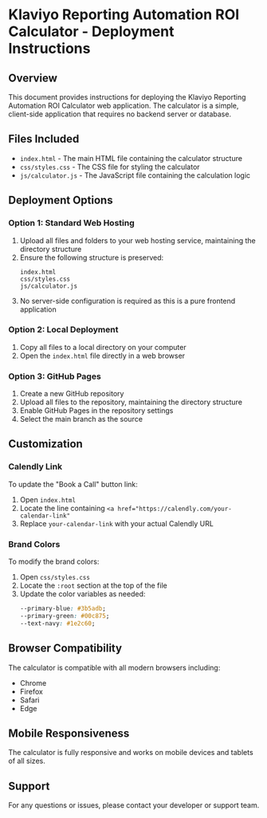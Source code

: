 # Klaviyo Reporting Automation ROI Calculator - Deployment Instructions

## Overview
This document provides instructions for deploying the Klaviyo Reporting Automation ROI Calculator web application. The calculator is a simple, client-side application that requires no backend server or database.

## Files Included
- `index.html` - The main HTML file containing the calculator structure
- `css/styles.css` - The CSS file for styling the calculator
- `js/calculator.js` - The JavaScript file containing the calculation logic

## Deployment Options

### Option 1: Standard Web Hosting
1. Upload all files and folders to your web hosting service, maintaining the directory structure
2. Ensure the following structure is preserved:
   ```
   index.html
   css/styles.css
   js/calculator.js
   ```
3. No server-side configuration is required as this is a pure frontend application

### Option 2: Local Deployment
1. Copy all files to a local directory on your computer
2. Open the `index.html` file directly in a web browser

### Option 3: GitHub Pages
1. Create a new GitHub repository
2. Upload all files to the repository, maintaining the directory structure
3. Enable GitHub Pages in the repository settings
4. Select the main branch as the source

## Customization

### Calendly Link
To update the "Book a Call" button link:
1. Open `index.html`
2. Locate the line containing `<a href="https://calendly.com/your-calendar-link"`
3. Replace `your-calendar-link` with your actual Calendly URL

### Brand Colors
To modify the brand colors:
1. Open `css/styles.css`
2. Locate the `:root` section at the top of the file
3. Update the color variables as needed:
   ```css
   --primary-blue: #3b5adb;
   --primary-green: #00c875;
   --text-navy: #1e2c60;
   ```

## Browser Compatibility
The calculator is compatible with all modern browsers including:
- Chrome
- Firefox
- Safari
- Edge

## Mobile Responsiveness
The calculator is fully responsive and works on mobile devices and tablets of all sizes.

## Support
For any questions or issues, please contact your developer or support team.
